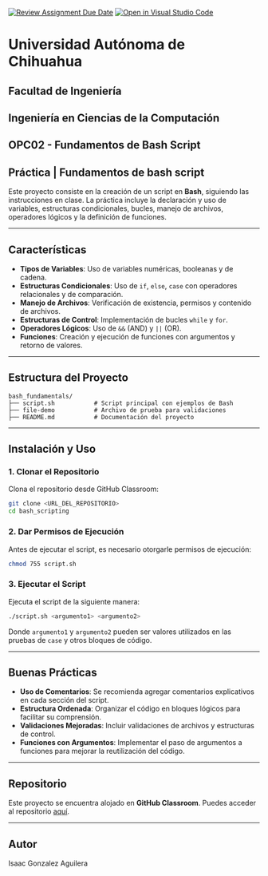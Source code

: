 [![Review Assignment Due Date](https://classroom.github.com/assets/deadline-readme-button-22041afd0340ce965d47ae6ef1cefeee28c7c493a6346c4f15d667ab976d596c.svg)](https://classroom.github.com/a/vUjAoQQX)
[![Open in Visual Studio Code](https://classroom.github.com/assets/open-in-vscode-2e0aaae1b6195c2367325f4f02e2d04e9abb55f0b24a779b69b11b9e10269abc.svg)](https://classroom.github.com/online_ide?assignment_repo_id=18218556&assignment_repo_type=AssignmentRepo)
# **Universidad Autónoma de Chihuahua**
## **Facultad de Ingeniería**
## Ingeniería en Ciencias de la Computación
## OPC02 - Fundamentos de Bash Script
## Práctica | Fundamentos de bash script

Este proyecto consiste en la creación de un script en **Bash**, siguiendo las instrucciones en clase. La práctica incluye la declaración y uso de variables, estructuras condicionales, bucles, manejo de archivos, operadores lógicos y la definición de funciones.

---

## Características

- **Tipos de Variables**: Uso de variables numéricas, booleanas y de cadena.
- **Estructuras Condicionales**: Uso de `if`, `else`, `case` con operadores relacionales y de comparación.
- **Manejo de Archivos**: Verificación de existencia, permisos y contenido de archivos.
- **Estructuras de Control**: Implementación de bucles `while` y `for`.
- **Operadores Lógicos**: Uso de `&&` (AND) y `||` (OR).
- **Funciones**: Creación y ejecución de funciones con argumentos y retorno de valores.

---

## Estructura del Proyecto

```
bash_fundamentals/
├── script.sh           # Script principal con ejemplos de Bash
├── file-demo           # Archivo de prueba para validaciones
├── README.md           # Documentación del proyecto
```

---

## Instalación y Uso

### 1. Clonar el Repositorio
Clona el repositorio desde GitHub Classroom:
```bash
git clone <URL_DEL_REPOSITORIO>
cd bash_scripting
```

### 2. Dar Permisos de Ejecución
Antes de ejecutar el script, es necesario otorgarle permisos de ejecución:
```bash
chmod 755 script.sh
```

### 3. Ejecutar el Script
Ejecuta el script de la siguiente manera:
```bash
./script.sh <argumento1> <argumento2>
```
Donde `argumento1` y `argumento2` pueden ser valores utilizados en las pruebas de `case` y otros bloques de código.

---

## Buenas Prácticas

- **Uso de Comentarios**: Se recomienda agregar comentarios explicativos en cada sección del script.
- **Estructura Ordenada**: Organizar el código en bloques lógicos para facilitar su comprensión.
- **Validaciones Mejoradas**: Incluir validaciones de archivos y estructuras de control.
- **Funciones con Argumentos**: Implementar el paso de argumentos a funciones para mejorar la reutilización del código.

---

## Repositorio

Este proyecto se encuentra alojado en **GitHub Classroom**. Puedes acceder al repositorio [aquí](<URL_DEL_REPOSITORIO>).

---

## Autor

Isaac Gonzalez Aguilera
